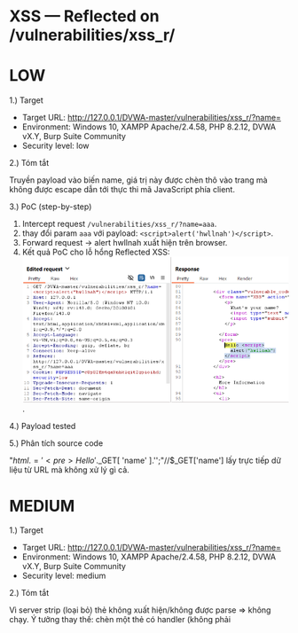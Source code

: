 # XSS — Reflected on /vulnerabilities/xss_r/
# LOW
1.) Target
- Target URL: http://127.0.0.1/DVWA-master/vulnerabilities/xss_r/?name=
- Environment: Windows 10, XAMPP Apache/2.4.58, PHP 8.2.12, DVWA vX.Y, Burp Suite Community
- Security level: low

2.) Tóm tắt

Truyền payload <script>alert('hwllnah')</script> vào biến name, giá trị này được chèn thô vào trang mà không được escape dẫn tới thực thi mã JavaScript phía client.

3.) PoC (step-by-step)
1. Intercept request `/vulnerabilities/xss_r/?name=aaa`.
2. thay đổi param `aaa` với payload: `<script>alert('hwllnah')</script>`.
3. Forward request → alert hwllnah xuất hiện trên browser.
4. Kết quả PoC cho lỗ hổng Reflected XSS:
![anh1](images/reflected-xss-low.png).

4.) Payload tested
<script>alert('hwllnah')</script>
  
5.) Phân tích source code

"$html.='<pre>Hello '.$_GET[ 'name' ].'</pre>';"//$_GET['name'] lấy trực tiếp dữ liệu từ URL mà không xử lý gì cả.

# MEDIUM
1.) Target
- Target URL: http://127.0.0.1/DVWA-master/vulnerabilities/xss_r/?name=
- Environment: Windows 10, XAMPP Apache/2.4.58, PHP 8.2.12, DVWA vX.Y, Burp Suite Community
- Security level: medium

2.) Tóm tắt

Vì server strip (loại bỏ) thẻ <script> nên thẻ mở bị xóa ⇒ payload <script>alert('hwllnah')</script> không xuất hiện/không được parse => không chạy.
Ý tưởng thay thế: chèn một thẻ có handler (không phải <script>) — ví dụ <img> + onerror vì server chỉ strip <script>, vẫn cho phép các thẻ/thuộc tính khác.
Khi thẻ không tìm thấy src thì onerror sẽ chạy JS.

3.) PoC (step-by-step)
1. Intercept request `/vulnerabilities/xss_r/?name=aaa`.
2. thay đổi param `aaa` với payload: `<script>alert('hwllnah')</script>`.
3. Forward request → mở Response → Raw / View Source. Do server strip thẻ <script> (thẻ mở bị xóa) nên payload không chạy.
4. Thử payload bypass (không dùng <script>): `<img src=x onerror=alert('hwllnah')>` đã URL encode.
5. URL-encoded: %3Cimg%20src%3D%22x.png%22%20onerror%3D%22alert('hwllnah')%22%3E
6. Forward request → alert hwllnah xuất hiện trên browser.
7. Kết quả PoC cho lỗ hổng Reflected XSS: ![anh2](images/reflected-xss-medium.png).

4.) Payload tested
<img src=x.png onerror=alert('hwllnah')>

5.)Phân tích source code

source code có dòng: $name = str_replace( '<script>', '', $_GET[ 'name' ] );
//$_GET[ 'name' ] đã có xử lý chặn <script>. Cách này chỉ loại bỏ chuỗi <script> đúng chuẩn, nhưng không chặn các biến thể viết hoa, có khoảng trắng, attribute khác, hoặc các event handler như onerror/onclick.

# HIGH
1.) Target
- Target URL: http://127.0.0.1/DVWA-master/vulnerabilities/xss_r/?name=
- Environment: Windows 10, XAMPP Apache/2.4.58, PHP 8.2.12, DVWA vX.Y, Burp Suite Community
- Security level: high

2.) Tóm tắt

Thay payload đã URL encode từ level medium vào high:%3Cimg%20src%3D%22x.png%22%20onerror%3D%22alert('hwllnah')%22%3E. vì không tìm thấy src nên onerror sẽ chạy JS.

3.) PoC (step-by-step)
1. Intercept request `/vulnerabilities/xss_r/?name=aaa`.
2. thay đổi param `aaa` với payload: `<img src=x onerror=alert('hwllnah')>` đã URL encode.
5. URL-encoded: %3Cimg%20src%3D%22x.png%22%20onerror%3D%22alert('hwllnah')%22%3E
6. Forward request → alert hwllnah xuất hiện trên browser.
7. Kết quả PoC cho lỗ hổng Reflected XSS: ![anh3](images/reflected-xss-high.png).

4.) Payload tested
<img src=x.png onerror=alert('hwllnah')>

5.) Phân tích source code 

source code có dòng: $name = preg_replace( '/<(.*)s(.*)c(.*)r(.*)i(.*)p(.*)t/i', '', $_GET[ 'name' ] );
//$_GET['name'] đã được xử lý bằng preg_replace để loại bỏ các chuỗi <script> nhưng không chặn được các vector khác như event handler (onerror, onclick)

# Alert 

![anh1](images/reflectedxss-alert.png).

# FIX BUG
Dùng htmlspecialchars() để ngăn XSS, encode tất cả ký tự HTML đặc biệt trước khi hiển thị
